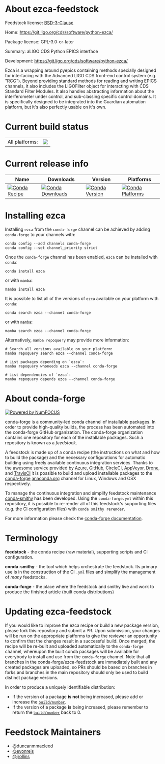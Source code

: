 About ezca-feedstock
====================

Feedstock license: [BSD-3-Clause](https://github.com/conda-forge/ezca-feedstock/blob/main/LICENSE.txt)

Home: https://git.ligo.org/cds/software/python-ezca/

Package license: GPL-3.0-or-later

Summary: aLIGO CDS Python EPICS interface

Development: https://git.ligo.org/cds/software/python-ezca/

Ezca is a wrapping around pyepics containing methods specially
designed for interfacing with the Advanced LIGO CDS front-end control
system (e.g. "RCG").  Beyond providing standard methods for reading
and writing EPICS channels, it also includes the LIGOFilter object for
interacting with CDS Standard Filter Modules.  It also handles
abstracting information about the interferometer under control, and
sub-classing specific control domains.
It is specifically designed to be integrated into the Guardian
automation platform, but it's also perfectly usable on it's own.


Current build status
====================


<table><tr><td>All platforms:</td>
    <td>
      <a href="https://dev.azure.com/conda-forge/feedstock-builds/_build/latest?definitionId=6887&branchName=main">
        <img src="https://dev.azure.com/conda-forge/feedstock-builds/_apis/build/status/ezca-feedstock?branchName=main">
      </a>
    </td>
  </tr>
</table>

Current release info
====================

| Name | Downloads | Version | Platforms |
| --- | --- | --- | --- |
| [![Conda Recipe](https://img.shields.io/badge/recipe-ezca-green.svg)](https://anaconda.org/conda-forge/ezca) | [![Conda Downloads](https://img.shields.io/conda/dn/conda-forge/ezca.svg)](https://anaconda.org/conda-forge/ezca) | [![Conda Version](https://img.shields.io/conda/vn/conda-forge/ezca.svg)](https://anaconda.org/conda-forge/ezca) | [![Conda Platforms](https://img.shields.io/conda/pn/conda-forge/ezca.svg)](https://anaconda.org/conda-forge/ezca) |

Installing ezca
===============

Installing `ezca` from the `conda-forge` channel can be achieved by adding `conda-forge` to your channels with:

```
conda config --add channels conda-forge
conda config --set channel_priority strict
```

Once the `conda-forge` channel has been enabled, `ezca` can be installed with `conda`:

```
conda install ezca
```

or with `mamba`:

```
mamba install ezca
```

It is possible to list all of the versions of `ezca` available on your platform with `conda`:

```
conda search ezca --channel conda-forge
```

or with `mamba`:

```
mamba search ezca --channel conda-forge
```

Alternatively, `mamba repoquery` may provide more information:

```
# Search all versions available on your platform:
mamba repoquery search ezca --channel conda-forge

# List packages depending on `ezca`:
mamba repoquery whoneeds ezca --channel conda-forge

# List dependencies of `ezca`:
mamba repoquery depends ezca --channel conda-forge
```


About conda-forge
=================

[![Powered by
NumFOCUS](https://img.shields.io/badge/powered%20by-NumFOCUS-orange.svg?style=flat&colorA=E1523D&colorB=007D8A)](https://numfocus.org)

conda-forge is a community-led conda channel of installable packages.
In order to provide high-quality builds, the process has been automated into the
conda-forge GitHub organization. The conda-forge organization contains one repository
for each of the installable packages. Such a repository is known as a *feedstock*.

A feedstock is made up of a conda recipe (the instructions on what and how to build
the package) and the necessary configurations for automatic building using freely
available continuous integration services. Thanks to the awesome service provided by
[Azure](https://azure.microsoft.com/en-us/services/devops/), [GitHub](https://github.com/),
[CircleCI](https://circleci.com/), [AppVeyor](https://www.appveyor.com/),
[Drone](https://cloud.drone.io/welcome), and [TravisCI](https://travis-ci.com/)
it is possible to build and upload installable packages to the
[conda-forge](https://anaconda.org/conda-forge) [anaconda.org](https://anaconda.org/)
channel for Linux, Windows and OSX respectively.

To manage the continuous integration and simplify feedstock maintenance
[conda-smithy](https://github.com/conda-forge/conda-smithy) has been developed.
Using the ``conda-forge.yml`` within this repository, it is possible to re-render all of
this feedstock's supporting files (e.g. the CI configuration files) with ``conda smithy rerender``.

For more information please check the [conda-forge documentation](https://conda-forge.org/docs/).

Terminology
===========

**feedstock** - the conda recipe (raw material), supporting scripts and CI configuration.

**conda-smithy** - the tool which helps orchestrate the feedstock.
                   Its primary use is in the construction of the CI ``.yml`` files
                   and simplify the management of *many* feedstocks.

**conda-forge** - the place where the feedstock and smithy live and work to
                  produce the finished article (built conda distributions)


Updating ezca-feedstock
=======================

If you would like to improve the ezca recipe or build a new
package version, please fork this repository and submit a PR. Upon submission,
your changes will be run on the appropriate platforms to give the reviewer an
opportunity to confirm that the changes result in a successful build. Once
merged, the recipe will be re-built and uploaded automatically to the
`conda-forge` channel, whereupon the built conda packages will be available for
everybody to install and use from the `conda-forge` channel.
Note that all branches in the conda-forge/ezca-feedstock are
immediately built and any created packages are uploaded, so PRs should be based
on branches in forks and branches in the main repository should only be used to
build distinct package versions.

In order to produce a uniquely identifiable distribution:
 * If the version of a package **is not** being increased, please add or increase
   the [``build/number``](https://docs.conda.io/projects/conda-build/en/latest/resources/define-metadata.html#build-number-and-string).
 * If the version of a package **is** being increased, please remember to return
   the [``build/number``](https://docs.conda.io/projects/conda-build/en/latest/resources/define-metadata.html#build-number-and-string)
   back to 0.

Feedstock Maintainers
=====================

* [@duncanmmacleod](https://github.com/duncanmmacleod/)
* [@evonreis](https://github.com/evonreis/)
* [@jrollins](https://github.com/jrollins/)

